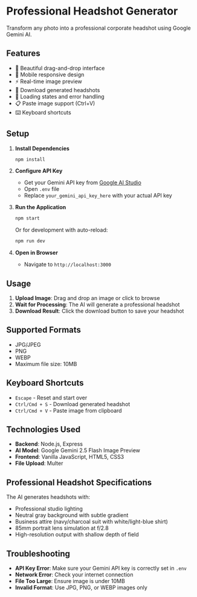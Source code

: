 # Professional Headshot Generator

Transform any photo into a professional corporate headshot using Google Gemini AI.

## Features

- 🎨 Beautiful drag-and-drop interface
- 📱 Mobile responsive design
- ⚡ Real-time image preview
- 💾 Download generated headshots
- 🔄 Loading states and error handling
- 📋 Paste image support (Ctrl+V)
- ⌨️ Keyboard shortcuts

## Setup

1. **Install Dependencies**
   ```bash
   npm install
   ```

2. **Configure API Key**
   - Get your Gemini API key from [Google AI Studio](https://makersuite.google.com/app/apikey)
   - Open `.env` file
   - Replace `your_gemini_api_key_here` with your actual API key

3. **Run the Application**
   ```bash
   npm start
   ```
   
   Or for development with auto-reload:
   ```bash
   npm run dev
   ```

4. **Open in Browser**
   - Navigate to `http://localhost:3000`

## Usage

1. **Upload Image**: Drag and drop an image or click to browse
2. **Wait for Processing**: The AI will generate a professional headshot
3. **Download Result**: Click the download button to save your headshot

## Supported Formats

- JPG/JPEG
- PNG
- WEBP
- Maximum file size: 10MB

## Keyboard Shortcuts

- `Escape` - Reset and start over
- `Ctrl/Cmd + S` - Download generated headshot
- `Ctrl/Cmd + V` - Paste image from clipboard

## Technologies Used

- **Backend**: Node.js, Express
- **AI Model**: Google Gemini 2.5 Flash Image Preview
- **Frontend**: Vanilla JavaScript, HTML5, CSS3
- **File Upload**: Multer

## Professional Headshot Specifications

The AI generates headshots with:
- Professional studio lighting
- Neutral gray background with subtle gradient
- Business attire (navy/charcoal suit with white/light-blue shirt)
- 85mm portrait lens simulation at f/2.8
- High-resolution output with shallow depth of field

## Troubleshooting

- **API Key Error**: Make sure your Gemini API key is correctly set in `.env`
- **Network Error**: Check your internet connection
- **File Too Large**: Ensure image is under 10MB
- **Invalid Format**: Use JPG, PNG, or WEBP images only
